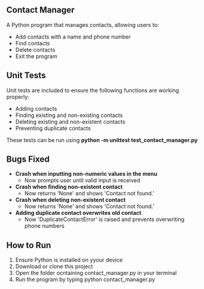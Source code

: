 ## Contact Manager
A Python program that manages contacts, allowing users to:
- Add contacts with a name and phone number
- Find contacts
- Delete contacts
- Exit the program

## Unit Tests
Unit tests are included to ensure the following functions are working properly:
- Adding contacts
- Finding existing and non-existing contacts
- Deleting existing and non-existent contacts
- Preventing duplicate contacts

These tests can be run using **python -m unittest test_contact_manager.py**

## Bugs Fixed
- **Crash when inputting non-numeric values in the menu**
    - Now prompts user until valid input is received
- **Crash when finding non-existent contact**
    - Now returns 'None' and shows 'Contact not found.'
- **Crash when deleting non-existent contact**
    - Now returns 'None' and shows 'Contact not found.'
- **Adding duplicate contact overwrites old contact**
    - Now 'DuplicateContactError' is raised and prevents overwriting phone numbers

## How to Run
1. Ensure Python is installed on yyour device
2. Download or clone this project
3. Open the folder ocntaining contact_manager.py in your terminal
4. Run the program by typing python contact_manager.py

